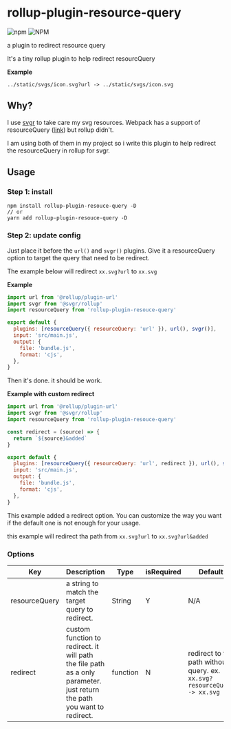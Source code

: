 # rollup-plugin-resource-query

![npm](https://img.shields.io/npm/v/rollup-plugin-resource-query) ![NPM](https://img.shields.io/npm/l/rollup-plugin-resource-query)

a plugin to redirect resource query

It's a tiny rollup plugin to help redirect resourcQuery

**Example**

```
../static/svgs/icon.svg?url -> ../static/svgs/icon.svg
```

## Why?

I use [svgr](https://react-svgr.com/) to take care my svg resources. Webpack has a support of resourceQuery ([link](https://react-svgr.com/docs/webpack/#use-svgr-and-asset-svg-in-the-same-project)) but rollup didn't.

I am using both of them in my project so i write this plugin to help redirect the resourceQuery in rollup for svgr.

## Usage

### Step 1: install

```
npm install rollup-plugin-resouce-query -D
// or
yarn add rollup-plugin-resouce-query -D
```

### Step 2: update config

Just place it before the `url()` and `svgr()` plugins. Give it a resourceQuery option to target the query that need to be redirect.

The example below will redirect `xx.svg?url` to `xx.svg`

**Example**

```js
import url from '@rollup/plugin-url'
import svgr from '@svgr/rollup'
import resourceQuery from 'rollup-plugin-resouce-query'

export default {
  plugins: [resourceQuery({ resourceQuery: 'url' }), url(), svgr()],
  input: 'src/main.js',
  output: {
    file: 'bundle.js',
    format: 'cjs',
  },
}
```

Then it's done. it should be work.

**Example with custom redirect**

```js
import url from '@rollup/plugin-url'
import svgr from '@svgr/rollup'
import resourceQuery from 'rollup-plugin-resouce-query'

const redirect = (source) => {
  return `${source}&added`
}

export default {
  plugins: [resourceQuery({ resourceQuery: 'url', redirect }), url(), svgr()],
  input: 'src/main.js',
  output: {
    file: 'bundle.js',
    format: 'cjs',
  },
}
```

This example added a redirect option.
You can customize the way you want if the default one is not enough for your usage.

this example will redirect tha path from `xx.svg?url` to `xx.svg?url&added`

### Options

| Key           | Description                                                                                                             | Type     | isRequired | Default                                                                  |
| ------------- | ----------------------------------------------------------------------------------------------------------------------- | -------- | ---------- | ------------------------------------------------------------------------ |
| resourceQuery | a string to match the target query to redirect.                                                                         | String   | Y          | N/A                                                                      |
| redirect      | custom function to redirect. it will path the file path as a only parameter. just return the path you want to redirect. | function | N          | redirect to the path without query. ex. `xx.svg?resourceQuery -> xx.svg` |
